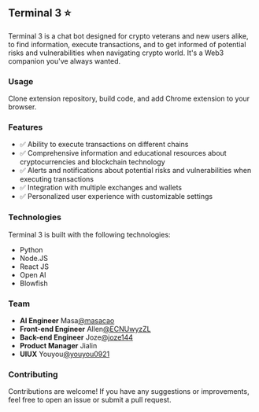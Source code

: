 ## Terminal 3 ⭐️
Terminal 3 is a chat bot designed for crypto veterans and new users alike, to find information, execute transactions, and to get informed of potential risks and vulnerabilities when navigating crypto world. It's a Web3 companion you've always wanted.

### Usage
Clone extension repository, build code, and add Chrome extension to your browser.

### Features
- ✅ Ability to execute transactions on different chains
- ✅ Comprehensive information and educational resources about cryptocurrencies and blockchain technology
- ✅ Alerts and notifications about potential risks and vulnerabilities when executing transactions
- ✅ Integration with multiple exchanges and wallets
- ✅ Personalized user experience with customizable settings

### Technologies
Terminal 3 is built with the following technologies:

- Python
- Node.JS
- React JS
- Open AI
- Blowfish

### Team
- **AI Engineer** Masa[@masacao](github.com/masacao)
- **Front-end Engineer** Allen[@ECNUwyzZL](github.com/ECNUwyzZL)
- **Back-end Engineer** Joze[@joze144](github.com/joze144)
- **Product Manager** Jialin
- **UIUX** Youyou[@youyou0921](github.com/youyou0921)

### Contributing
Contributions are welcome! If you have any suggestions or improvements, feel free to open an issue or submit a pull request.
